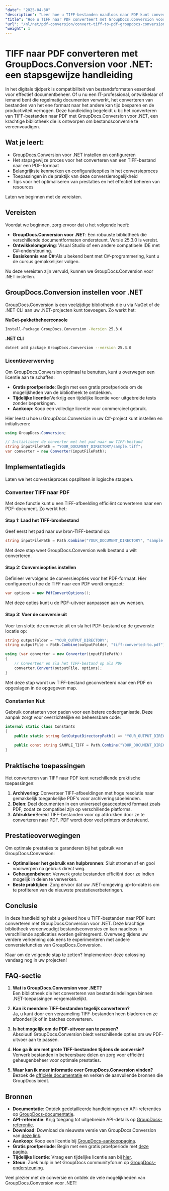```yaml
---
"date": "2025-04-30"
"description": "Leer hoe u TIFF-bestanden naadloos naar PDF kunt converteren met GroupDocs.Conversion voor .NET met deze uitgebreide handleiding. Verbeter vandaag nog uw vaardigheden in documentbeheer."
"title": "Hoe u TIFF naar PDF converteert met GroupDocs.Conversion voor .NET&#58; een stapsgewijze handleiding"
"url": "/nl/net/pdf-conversion/convert-tiff-to-pdf-groupdocs-conversion-dotnet/"
"weight": 1
---
```


# TIFF naar PDF converteren met GroupDocs.Conversion voor .NET: een stapsgewijze handleiding

In het digitale tijdperk is compatibiliteit van bestandsformaten essentieel voor effectief documentbeheer. Of u nu een IT-professional, ontwikkelaar of iemand bent die regelmatig documenten verwerkt, het converteren van bestanden van het ene formaat naar het andere kan tijd besparen en de productiviteit verhogen. Deze handleiding begeleidt u bij het converteren van TIFF-bestanden naar PDF met GroupDocs.Conversion voor .NET, een krachtige bibliotheek die is ontworpen om bestandsconversie te vereenvoudigen.

## Wat je leert:
- GroupDocs.Conversion voor .NET instellen en configureren
- Het stapsgewijze proces voor het converteren van een TIFF-bestand naar een PDF-formaat
- Belangrijkste kenmerken en configuratieopties in het conversieproces
- Toepassingen in de praktijk van deze conversiemogelijkheid
- Tips voor het optimaliseren van prestaties en het effectief beheren van resources

Laten we beginnen met de vereisten.

## Vereisten

Voordat we beginnen, zorg ervoor dat u het volgende heeft:

- **GroupDocs.Conversion voor .NET**: Een robuuste bibliotheek die verschillende documentformaten ondersteunt. Versie 25.3.0 is vereist.
- **Ontwikkelomgeving**: Visual Studio of een andere compatibele IDE met C#-ondersteuning.
- **Basiskennis van C#**:Als u bekend bent met C#-programmering, kunt u de cursus gemakkelijker volgen.

Nu deze vereisten zijn vervuld, kunnen we GroupDocs.Conversion voor .NET instellen.

## GroupDocs.Conversion instellen voor .NET

GroupDocs.Conversion is een veelzijdige bibliotheek die u via NuGet of de .NET CLI aan uw .NET-projecten kunt toevoegen. Zo werkt het:

**NuGet-pakketbeheerconsole**
```bash
Install-Package GroupDocs.Conversion -Version 25.3.0
```

**.NET CLI**
```bash
dotnet add package GroupDocs.Conversion --version 25.3.0
```

### Licentieverwerving

Om GroupDocs.Conversion optimaal te benutten, kunt u overwegen een licentie aan te schaffen:
- **Gratis proefperiode**: Begin met een gratis proefperiode om de mogelijkheden van de bibliotheek te ontdekken.
- **Tijdelijke licentie**:Verkrijg een tijdelijke licentie voor uitgebreide tests zonder beperkingen.
- **Aankoop**: Koop een volledige licentie voor commercieel gebruik.

Hier leest u hoe u GroupDocs.Conversion in uw C#-project kunt instellen en initialiseren:
```csharp
using GroupDocs.Conversion;

// Initialiseer de converter met het pad naar uw TIFF-bestand
string inputFilePath = "YOUR_DOCUMENT_DIRECTORY/sample.tiff";
var converter = new Converter(inputFilePath);
```

## Implementatiegids

Laten we het conversieproces opsplitsen in logische stappen.

### Converteer TIFF naar PDF

Met deze functie kunt u een TIFF-afbeelding efficiënt converteren naar een PDF-document. Zo werkt het:

#### Stap 1: Laad het TIFF-bronbestand

Geef eerst het pad naar uw bron-TIFF-bestand op:
```csharp
string inputFilePath = Path.Combine("YOUR_DOCUMENT_DIRECTORY", "sample.tiff");
```
Met deze stap weet GroupDocs.Conversion welk bestand u wilt converteren.

#### Stap 2: Conversieopties instellen

Definieer vervolgens de conversieopties voor het PDF-formaat. Hier configureert u hoe de TIFF naar een PDF wordt omgezet:
```csharp
var options = new PdfConvertOptions();
```
Met deze opties kunt u de PDF-uitvoer aanpassen aan uw wensen.

#### Stap 3: Voer de conversie uit

Voer ten slotte de conversie uit en sla het PDF-bestand op de gewenste locatie op:
```csharp
string outputFolder = "YOUR_OUTPUT_DIRECTORY";
string outputFile = Path.Combine(outputFolder, "tiff-converted-to.pdf");

using (var converter = new Converter(inputFilePath))
{
    // Converteer en sla het TIFF-bestand op als PDF
    converter.Convert(outputFile, options);
}
```
Met deze stap wordt uw TIFF-bestand geconverteerd naar een PDF en opgeslagen in de opgegeven map.

### Constanten Nut

Gebruik constanten voor paden voor een betere codeorganisatie. Deze aanpak zorgt voor overzichtelijke en beheersbare code:
```csharp
internal static class Constants
{
    public static string GetOutputDirectoryPath() => "YOUR_OUTPUT_DIRECTORY";
    
    public const string SAMPLE_TIFF = Path.Combine("YOUR_DOCUMENT_DIRECTORY", "sample.tiff");
}
```

## Praktische toepassingen

Het converteren van TIFF naar PDF kent verschillende praktische toepassingen:
1. **Archivering**: Converteer TIFF-afbeeldingen met hoge resolutie naar gemakkelijk toegankelijke PDF's voor archiveringsdoeleinden.
2. **Delen**: Deel documenten in een universeel geaccepteerd formaat zoals PDF, zodat ze compatibel zijn op verschillende platforms.
3. **Afdrukken**Bereid TIFF-bestanden voor op afdrukken door ze te converteren naar PDF. PDF wordt door veel printers ondersteund.

## Prestatieoverwegingen

Om optimale prestaties te garanderen bij het gebruik van GroupDocs.Conversion:
- **Optimaliseer het gebruik van hulpbronnen**: Sluit stromen af en gooi voorwerpen na gebruik direct weg.
- **Geheugenbeheer**: Verwerk grote bestanden efficiënt door ze indien mogelijk in delen te verwerken.
- **Beste praktijken**: Zorg ervoor dat uw .NET-omgeving up-to-date is om te profiteren van de nieuwste prestatieverbeteringen.

## Conclusie

In deze handleiding hebt u geleerd hoe u TIFF-bestanden naar PDF kunt converteren met GroupDocs.Conversion voor .NET. Deze krachtige bibliotheek vereenvoudigt bestandsconversies en kan naadloos in verschillende applicaties worden geïntegreerd. Overweeg tijdens uw verdere verkenning ook eens te experimenteren met andere conversiefuncties van GroupDocs.Conversion.

Klaar om de volgende stap te zetten? Implementeer deze oplossing vandaag nog in uw projecten!

## FAQ-sectie

1. **Wat is GroupDocs.Conversion voor .NET?**  
   Een bibliotheek die het converteren van bestandsindelingen binnen .NET-toepassingen vergemakkelijkt.

2. **Kan ik meerdere TIFF-bestanden tegelijk converteren?**  
   Ja, u kunt door een verzameling TIFF-bestanden heen bladeren en ze afzonderlijk of in batches converteren.

3. **Is het mogelijk om de PDF-uitvoer aan te passen?**  
   Absoluut! GroupDocs.Conversion biedt verschillende opties om uw PDF-uitvoer aan te passen.

4. **Hoe ga ik om met grote TIFF-bestanden tijdens de conversie?**  
   Verwerk bestanden in beheersbare delen en zorg voor efficiënt geheugenbeheer voor optimale prestaties.

5. **Waar kan ik meer informatie over GroupDocs.Conversion vinden?**  
   Bezoek de [officiële documentatie](https://docs.groupdocs.com/conversion/net/) en verken de aanvullende bronnen die GroupDocs biedt.

## Bronnen
- **Documentatie**: Ontdek gedetailleerde handleidingen en API-referenties op [GroupDocs-documentatie](https://docs.groupdocs.com/conversion/net/).
- **API-referentie**: Krijg toegang tot uitgebreide API-details op [GroupDocs-referentie](https://reference.groupdocs.com/conversion/net/).
- **Download**: Download de nieuwste versie van GroupDocs.Conversion van [deze link](https://releases.groupdocs.com/conversion/net/).
- **Aankoop**: Koop een licentie bij [GroupDocs-aankooppagina](https://purchase.groupdocs.com/buy).
- **Gratis proefperiode**: Begin met een gratis proefperiode met [deze pagina](https://releases.groupdocs.com/conversion/net/).
- **Tijdelijke licentie**: Vraag een tijdelijke licentie aan bij [hier](https://purchase.groupdocs.com/temporary-license/).
- **Steun**: Zoek hulp in het GroupDocs communityforum op [GroupDocs-ondersteuning](https://forum.groupdocs.com/c/conversion/10). 

Veel plezier met de conversie en ontdek de vele mogelijkheden van GroupDocs.Conversion voor .NET!